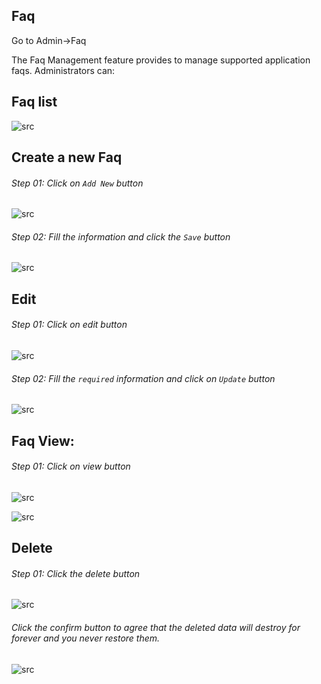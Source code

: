 ## Faq

Go to Admin->Faq

The Faq Management feature provides to manage supported application faqs. Administrators can:

## <strong>Faq list</strong>

![src](/assets/lms/images/faq/list.png)

## <strong>Create a new Faq</strong>

###### Step 01: Click on `Add New` button

![src](/assets/lms/images/faq/add.png)

###### Step 02: Fill the information and click the `Save` button

![src](/assets/lms/images/faq/add-new.png)

## Edit

###### Step 01: Click on edit button

![src](/assets/lms/images/faq/edit.png)

###### Step 02: Fill the `required` information and click on `Update` button

![src](/assets/lms/images/faq/update.png)

## <strong>Faq View:</strong>

###### Step 01: Click on view button

![src](/assets/lms/images/faq/view-button.png)

![src](/assets/lms/images/faq/view.png)

## Delete

###### Step 01: Click the delete button

![src](/assets/lms/images/faq/delete.png)

###### Click the confirm button to agree that the deleted data will destroy for forever and you never restore them.

![src](/assets/lms/images/faq/delete-popup.png)
